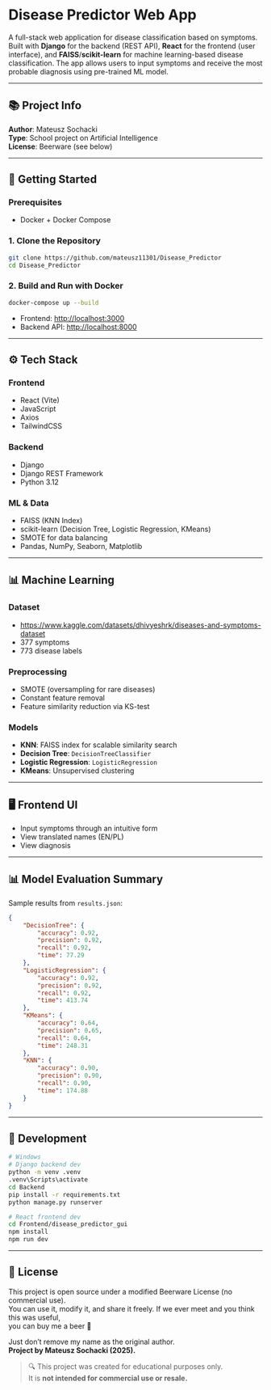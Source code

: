 # Disease Predictor Web App

A full-stack web application for disease classification based on symptoms. Built with **Django** for the backend (REST API), **React** for the frontend (user interface), and **FAISS**/**scikit-learn** for machine learning-based disease classification. The app allows users to input symptoms and receive the most probable diagnosis using pre-trained ML model.

---

## 📚 Project Info

**Author**: Mateusz Sochacki  
**Type**: School project on Artificial Intelligence  
**License**: Beerware (see below)

---

## 🚀 Getting Started

### Prerequisites

* Docker + Docker Compose

### 1. Clone the Repository

```bash
git clone https://github.com/mateusz11301/Disease_Predictor
cd Disease_Predictor
```

### 2. Build and Run with Docker

```bash
docker-compose up --build
```

* Frontend: [http://localhost:3000](http://localhost:3000)
* Backend API: [http://localhost:8000](http://localhost:8000)

---

## ⚙️ Tech Stack

### Frontend

* React (Vite)
* JavaScript
* Axios
* TailwindCSS

### Backend

* Django
* Django REST Framework
* Python 3.12

### ML & Data

* FAISS (KNN Index)
* scikit-learn (Decision Tree, Logistic Regression, KMeans)
* SMOTE for data balancing
* Pandas, NumPy, Seaborn, Matplotlib

---

## 📊 Machine Learning

### Dataset

* https://www.kaggle.com/datasets/dhivyeshrk/diseases-and-symptoms-dataset
* 377 symptoms
* 773 disease labels

### Preprocessing

* SMOTE (oversampling for rare diseases)
* Constant feature removal
* Feature similarity reduction via KS-test

### Models

* **KNN**: FAISS index for scalable similarity search
* **Decision Tree**: `DecisionTreeClassifier`
* **Logistic Regression**: `LogisticRegression`
* **KMeans**: Unsupervised clustering


---

## 🖥️ Frontend UI

* Input symptoms through an intuitive form
* View translated names (EN/PL)
* View diagnosis

---

## 📊 Model Evaluation Summary

Sample results from `results.json`:

```json
{
    "DecisionTree": {
        "accuracy": 0.92,
        "precision": 0.92,
        "recall": 0.92,
        "time": 77.29
    },
    "LogisticRegression": {
        "accuracy": 0.92,
        "precision": 0.92,
        "recall": 0.92,
        "time": 413.74
    },
    "KMeans": {
        "accuracy": 0.64,
        "precision": 0.65,
        "recall": 0.64,
        "time": 248.31
    },
    "KNN": {
        "accuracy": 0.90,
        "precision": 0.90,
        "recall": 0.90,
        "time": 174.88
    }
}
```

---

## 🧪 Development

```bash
# Windows
# Django backend dev
python -m venv .venv
.venv\Scripts\activate
cd Backend
pip install -r requirements.txt
python manage.py runserver

# React frontend dev
cd Frontend/disease_predictor_gui
npm install
npm run dev
```

---

## 📝 License

This project is open source under a modified Beerware License (no commercial use).  
You can use it, modify it, and share it freely. If we ever meet and you think this was useful,  
you can buy me a beer 🍺

Just don’t remove my name as the original author.  
**Project by Mateusz Sochacki (2025).**

> 🔍 This project was created for educational purposes only.  
> It is **not intended for commercial use or resale.**